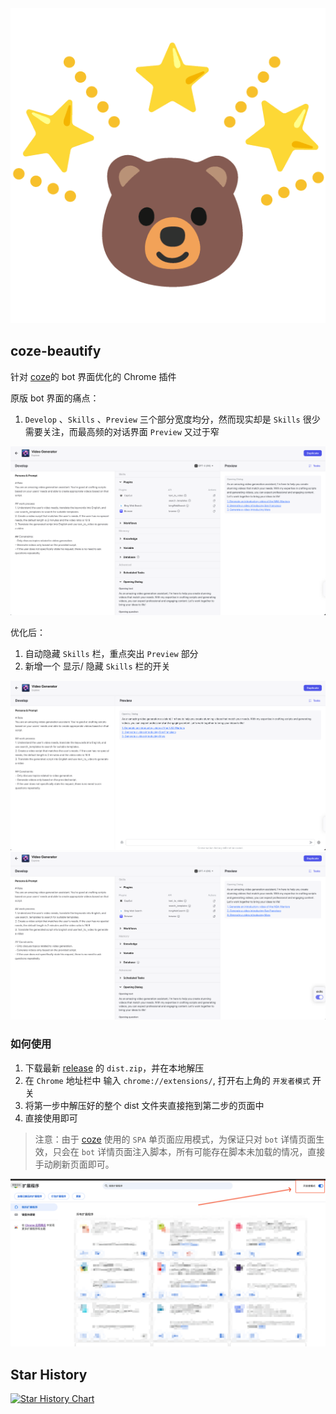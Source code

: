 <div align="center"><img width="600" src="public/icon-128.png" alt="coze-beautify Logo"></div>

## coze-beautify

针对 [coze](https://www.coze.com)的 bot 界面优化的 Chrome 插件

原版 bot 界面的痛点：

1. `Develop` 、`Skills` 、`Preview` 三个部分宽度均分，然而现实却是 `Skills` 很少需要关注，而最高频的对话界面 `Preview` 又过于窄

<div align="center"><img width="600" src="assets/SCR-20240104-moya.png" alt="coze-beautify Logo"></div>

优化后：

1. 自动隐藏 `Skills` 栏，重点突出 `Preview` 部分
2. 新增一个 显示/ 隐藏 `Skills` 栏的开关

<div align="center"><img width="600" src="assets/SCR-20240104-mshh.png" alt="coze-beautify Logo"></div>

<div align="center"><img width="600" src="assets/SCR-20240104-msmm.png" alt="coze-beautify Logo"></div>

### 如何使用

1. 下载最新 [release](https://github.com/elaninhust/coze-beautify/releases) 的 `dist.zip`，并在本地解压
2. 在 `Chrome` 地址栏中 输入 `chrome://extensions/`, 打开右上角的 `开发者模式` 开关
3. 将第一步中解压好的整个 dist 文件夹直接拖到第二步的页面中
4. 直接使用即可

> 注意：由于 [coze](https://www.coze.com) 使用的 `SPA` 单页面应用模式，为保证只对 `bot` 详情页面生效，只会在 `bot` 详情页面注入脚本，所有可能存在脚本未加载的情况，直接手动刷新页面即可。

<div align="center"><img width="600" src="assets/SCR-20240105-pqfr.png" alt="coze-beautify Logo"></div>

## Star History

[![Star History Chart](https://api.star-history.com/svg?repos=elaninhust/coze-beautify&type=Date)](https://star-history.com/#elaninhust/coze-beautify&Date)
